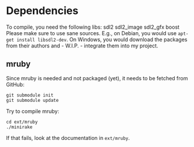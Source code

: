 # Dependencies
To compile, you need the following libs:
    sdl2
    sdl2_image
    sdl2_gfx
    boost
Please make sure to use sane sources. E.g., on Debian, you would use `apt-get install libsdl2-dev`. On Windows, you would download the packages from their authors and - W.I.P. - integrate them into my project.

## mruby
Since mruby is needed and not packaged (yet), it needs to be fetched from GitHub:
```
git submodule init
git submodule update
```
Try to compile mruby:
```
cd ext/mruby
./minirake
```
If that fails, look at the documentation in `ext/mruby`.
